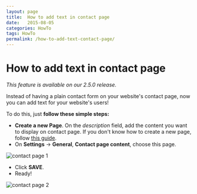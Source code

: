 ```yaml
---
layout: page
title:  How to add text in contact page
date:   2015-08-05
categories: HowTo
tags: HowTo
permalink: /how-to-add-text-contact-page/
---
```

# How to add text in contact page

_This feature is available on our 2.5.0 release._

Instead of having a plain contact form on your website's contact page, now you can add text for your website's users!

To do this, just **follow these simple steps:**

+ **Create a new Page**. On the _description_ field, add the content you want to display on contact page. If you don't know how to create a new page, follow [this guide](http://docs.yclas.com/how_to_add_pages/).
+ On **Settings** -> **General**, **Contact page content**, choose this page.

![contact page 1](http://docs.yclas.com/images/contact-page.png)

+ Click **SAVE**.
+ Ready!

![contact page 2](http://docs.yclas.com/images/contact-page1.png)